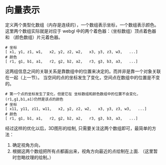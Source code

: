 # 向量表示
定义两个类型化数组（内存是连续的），一个数组表示坐标，一个数组表示颜色。
这里两个数组实际就是对应于 webgl 中的两个着色器：（坐标数组）顶点着色器 和 （颜色数组）片元着色器。
```
# 坐标
[ x1, y1, z1, w1,   x2, y2, z2, w2,   x3, y3, z3, w3,   ...]
# 颜色
[ r1, g1, b1, a1,   r2, g2, b2, a2,   r3, g3, b3, a3,   ...]
```
这两组信息之间的关联关系是靠数组中的位置来决定的。而并非是靠一个对象关联在一起（上一节）。
当空间的点的坐标发生了变化，空间点在数组中的位置是不变的。
```
# 第一个点的坐标发生了变化，但是它在 坐标数组和颜色数组中的位置不会变化，(r1,g1,b1,a1)仍然是该点的颜色
# 坐标
[ x11, y11, z11, w11,   x2, y2, z2, w2,   x3, y3, z3, w3,   ...]
# 颜色
[ r1, g1, b1, a1,   r2, g2, b2, a2,   r3, g3, b3, a3,   ...]
```

经过这样的优化以后，3D图形的绘制, 只需要关注这两个数组即可，最简单的方法：
1. 确定视角方向，
2. 根据这两个数组把所有点都画出来，视角方向最近的点绘制在上面.
（这里暂时忽略纹理的绘制。）

